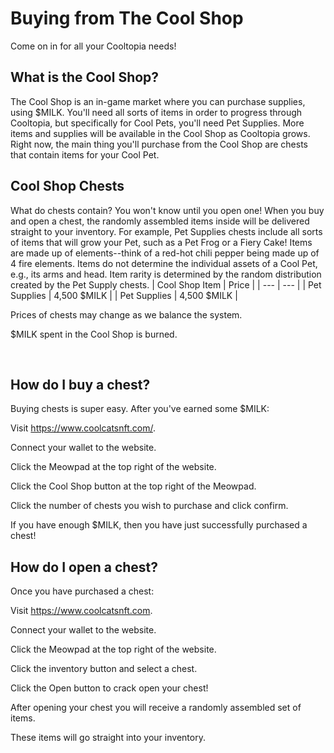 # Buying from The Cool Shop


Come on in for all your Cooltopia needs!

## What is the Cool Shop?


The Cool Shop is an in-game market where you can purchase supplies, using $MILK. You'll need all sorts of items in order to progress through Cooltopia, but specifically for Cool Pets, you'll need Pet Supplies. More items and supplies will be available in the Cool Shop as Cooltopia grows. Right now, the main thing you'll purchase from the Cool Shop are chests that contain items for your Cool Pet.




## Cool Shop Chests


What do chests contain? You won't know until you open one! When you buy and open a chest, the randomly assembled items inside will be delivered straight to your inventory. For example, Pet Supplies chests include all sorts of items that will grow your Pet, such as a Pet Frog or a Fiery Cake! Items are made up of elements--think of a red-hot chili pepper being made up of 4 fire elements. Items do not determine the individual assets of a Cool Pet, e.g., its arms and head. Item rarity is determined by the random distribution created by the Pet Supply chests.
| Cool Shop Item | Price |
| --- | --- |
| Pet Supplies | 4,500 $MILK |
| Pet Supplies | 4,500 $MILK |

Prices of chests may change as we balance the system.

$MILK spent in the Cool Shop is burned.

​

## How do I buy a chest?


Buying chests is super easy. After you've earned some $MILK:

Visit https://www.coolcatsnft.com/.

Connect your wallet to the website.

Click the Meowpad at the top right of the website.

Click the Cool Shop button at the top right of the Meowpad.

Click the number of chests you wish to purchase and click confirm.

If you have enough $MILK, then you have just successfully purchased a chest!

## How do I open a chest?


Once you have purchased a chest:

Visit https://www.coolcatsnft.com.

Connect your wallet to the website.

Click the Meowpad at the top right of the website.

Click the inventory button and select a chest.

Click the Open button to crack open your chest!

After opening your chest you will receive a randomly assembled set of items.

These items will go straight into your inventory.

​
